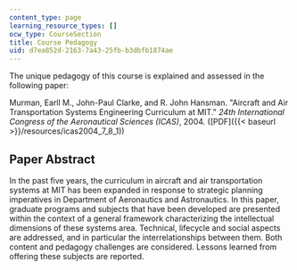 ```yaml
---
content_type: page
learning_resource_types: []
ocw_type: CourseSection
title: Course Pedagogy
uid: d7ea852d-2163-7a43-25fb-b3dbfb1874ae
---
```


The unique pedagogy of this course is explained and assessed in the following paper:

Murman, Earll M., John-Paul Clarke, and R. John Hansman. "Aircraft and Air Transportation Systems Engineering Curriculum at MIT." _24th International Congress of the Aeronautical Sciences (ICAS)_, 2004. ([PDF]({{< baseurl >}}/resources/icas2004_7_8_1))

Paper Abstract
--------------

In the past five years, the curriculum in aircraft and air transportation systems at MIT has been expanded in response to strategic planning imperatives in Department of Aeronautics and Astronautics. In this paper, graduate programs and subjects that have been developed are presented within the context of a general framework characterizing the intellectual dimensions of these systems area. Technical, lifecycle and social aspects are addressed, and in particular the interrelationships between them. Both content and pedagogy challenges are considered. Lessons learned from offering these subjects are reported.
